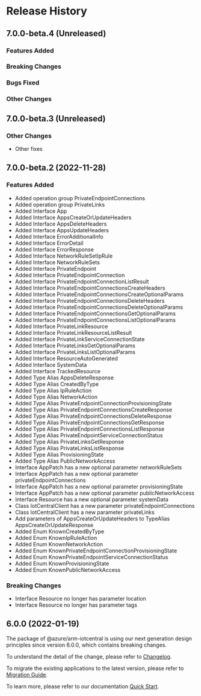 # Release History

## 7.0.0-beta.4 (Unreleased)

### Features Added

### Breaking Changes

### Bugs Fixed

### Other Changes

## 7.0.0-beta.3 (Unreleased)

### Other Changes

  - Other fixes

## 7.0.0-beta.2 (2022-11-28)
    
### Features Added

  - Added operation group PrivateEndpointConnections
  - Added operation group PrivateLinks
  - Added Interface App
  - Added Interface AppsCreateOrUpdateHeaders
  - Added Interface AppsDeleteHeaders
  - Added Interface AppsUpdateHeaders
  - Added Interface ErrorAdditionalInfo
  - Added Interface ErrorDetail
  - Added Interface ErrorResponse
  - Added Interface NetworkRuleSetIpRule
  - Added Interface NetworkRuleSets
  - Added Interface PrivateEndpoint
  - Added Interface PrivateEndpointConnection
  - Added Interface PrivateEndpointConnectionListResult
  - Added Interface PrivateEndpointConnectionsCreateHeaders
  - Added Interface PrivateEndpointConnectionsCreateOptionalParams
  - Added Interface PrivateEndpointConnectionsDeleteHeaders
  - Added Interface PrivateEndpointConnectionsDeleteOptionalParams
  - Added Interface PrivateEndpointConnectionsGetOptionalParams
  - Added Interface PrivateEndpointConnectionsListOptionalParams
  - Added Interface PrivateLinkResource
  - Added Interface PrivateLinkResourceListResult
  - Added Interface PrivateLinkServiceConnectionState
  - Added Interface PrivateLinksGetOptionalParams
  - Added Interface PrivateLinksListOptionalParams
  - Added Interface ResourceAutoGenerated
  - Added Interface SystemData
  - Added Interface TrackedResource
  - Added Type Alias AppsDeleteResponse
  - Added Type Alias CreatedByType
  - Added Type Alias IpRuleAction
  - Added Type Alias NetworkAction
  - Added Type Alias PrivateEndpointConnectionProvisioningState
  - Added Type Alias PrivateEndpointConnectionsCreateResponse
  - Added Type Alias PrivateEndpointConnectionsDeleteResponse
  - Added Type Alias PrivateEndpointConnectionsGetResponse
  - Added Type Alias PrivateEndpointConnectionsListResponse
  - Added Type Alias PrivateEndpointServiceConnectionStatus
  - Added Type Alias PrivateLinksGetResponse
  - Added Type Alias PrivateLinksListResponse
  - Added Type Alias ProvisioningState
  - Added Type Alias PublicNetworkAccess
  - Interface AppPatch has a new optional parameter networkRuleSets
  - Interface AppPatch has a new optional parameter privateEndpointConnections
  - Interface AppPatch has a new optional parameter provisioningState
  - Interface AppPatch has a new optional parameter publicNetworkAccess
  - Interface Resource has a new optional parameter systemData
  - Class IotCentralClient has a new parameter privateEndpointConnections
  - Class IotCentralClient has a new parameter privateLinks
  - Add parameters of AppsCreateOrUpdateHeaders to TypeAlias AppsCreateOrUpdateResponse
  - Added Enum KnownCreatedByType
  - Added Enum KnownIpRuleAction
  - Added Enum KnownNetworkAction
  - Added Enum KnownPrivateEndpointConnectionProvisioningState
  - Added Enum KnownPrivateEndpointServiceConnectionStatus
  - Added Enum KnownProvisioningState
  - Added Enum KnownPublicNetworkAccess

### Breaking Changes

  - Interface Resource no longer has parameter location
  - Interface Resource no longer has parameter tags
    
    
## 6.0.0 (2022-01-19)

The package of @azure/arm-iotcentral is using our next generation design principles since version 6.0.0, which contains breaking changes.

To understand the detail of the change, please refer to [Changelog](https://aka.ms/js-track2-changelog).

To migrate the existing applications to the latest version, please refer to [Migration Guide](https://aka.ms/js-track2-migration-guide).

To learn more, please refer to our documentation [Quick Start](https://aka.ms/azsdk/js/mgmt/quickstart ).
